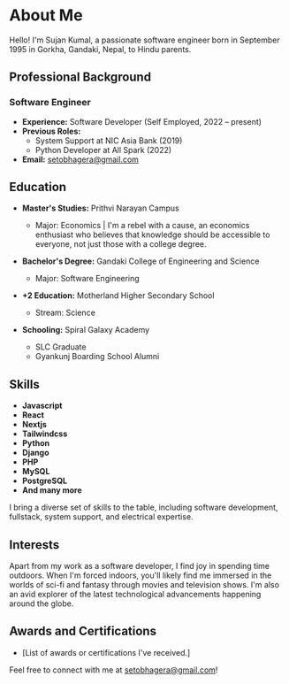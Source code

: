 # About Me

Hello! I'm Sujan Kumal, a passionate software engineer born in September 1995 in Gorkha, Gandaki, Nepal, to Hindu parents.

## Professional Background

### Software Engineer

- **Experience:** Software Developer (Self Employed, 2022 – present)
- **Previous Roles:**
  - System Support at NIC Asia Bank (2019)
  - Python Developer at All Spark (2022)
- **Email:** setobhagera@gmail.com

## Education

- **Master's Studies:** Prithvi Narayan Campus
  - Major: Economics |  I'm a rebel with a cause, an economics enthusiast who believes that knowledge should be accessible to everyone, not just those with a college degree.

- **Bachelor's Degree:** Gandaki College of Engineering and Science
  - Major: Software Engineering
- **+2 Education:** Motherland Higher Secondary School
  - Stream: Science
- **Schooling:** Spiral Galaxy Academy
  - SLC Graduate
  - Gyankunj Boarding School Alumni

## Skills

- **Javascript**
- **React**
- **Nextjs**
- **Tailwindcss**
- **Python** 
- **Django**
- **PHP**
- **MySQL**
- **PostgreSQL**
- **And many more**

I bring a diverse set of skills to the table, including software development, fullstack, system support, and electrical expertise.


## Interests

Apart from my work as a software developer, I find joy in spending time outdoors. When I'm forced indoors, you'll likely find me immersed in the worlds of sci-fi and fantasy through movies and television shows. I'm also an avid explorer of the latest technological advancements happening around the globe.

## Awards and Certifications

- [List of awards or certifications I've received.]

Feel free to connect with me at [setobhagera@gmail.com](mailto:setobhagera@gmail.com)!

